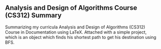 ## Analysis and Design of Algorithms Course (CS312) Summary
Summarizing my curricula Analysis and Design of Algorithms (CS312) Course in Documentation using LaTeX. Attached with a simple project, which is an object which finds his shortest path to get his destination using BFS.
